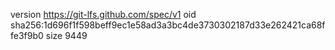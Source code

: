 version https://git-lfs.github.com/spec/v1
oid sha256:1d696f1f598beff9ec1e58ad3a3bc4de3730302187d33e262421ca68ffe3f9b0
size 9449
